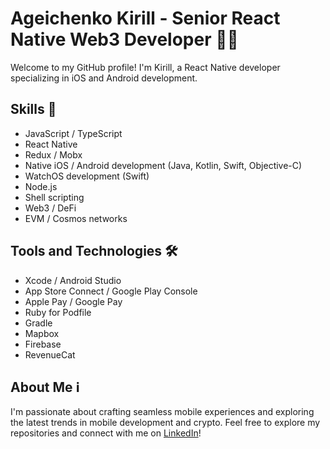 # Ageichenko Kirill - Senior React Native Web3 Developer 👨‍💻

Welcome to my GitHub profile! I'm Kirill, a React Native developer specializing in iOS and Android development.

## Skills 🚀

- JavaScript / TypeScript
- React Native
- Redux / Mobx
- Native iOS / Android development (Java, Kotlin, Swift, Objective-C)
- WatchOS development (Swift)
- Node.js
- Shell scripting
- Web3 / DeFi
- EVM / Cosmos networks

## Tools and Technologies 🛠️

- Xcode / Android Studio
- App Store Connect / Google Play Console
- Apple Pay / Google Pay
- Ruby for Podfile
- Gradle
- Mapbox
- Firebase
- RevenueCat

## About Me ℹ️

I'm passionate about crafting seamless mobile experiences and exploring the latest trends in mobile development and crypto. Feel free to explore my repositories and connect with me on [LinkedIn](https://www.linkedin.com/in/agkirill)!

